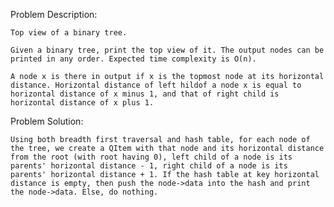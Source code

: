Problem Description:

	Top view of a binary tree.

	Given a binary tree, print the top view of it. The output nodes can be printed in any order. Expected time complexity is O(n). 

	A node x is there in output if x is the topmost node at its horizontal distance. Horizontal distance of left hildof a node x is equal to horizontal distance of x minus 1, and that of right child is horizontal distance of x plus 1.

Problem Solution:

	Using both breadth first traversal and hash table, for each node of the tree, we create a QItem with that node and its horizontal distance from the root (with root having 0), left child of a node is its parents' horizontal distance - 1, right child of a node is its parents' horizontal distance + 1. If the hash table at key horizontal distance is empty, then push the node->data into the hash and print the node->data. Else, do nothing.

	




















